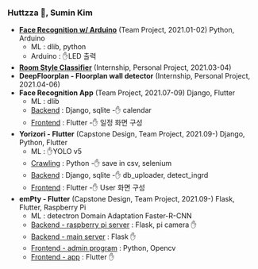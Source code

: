 ### Huttzza 👾, Sumin Kim

<!--
**huttzza/huttzza** is a ✨ _special_ ✨ repository because its `README.md` (this file) appears on your GitHub profile.

Here are some ideas to get you started:

- 🔭 I’m currently working on ...
- 🌱 I’m currently learning ...
- 👯 I’m looking to collaborate on ...
- 🤔 I’m looking for help with ...
- 💬 Ask me about ...
- 📫 How to reach me: ...
- 😄 Pronouns: ...
- ⚡ Fun fact: ...
-->

<!--
  <div align="right">
  
  [![Hits](https://hits.seeyoufarm.com/api/count/incr/badge.svg?url=https%3A%2F%2Fgithub.com%2Fhuttzza&count_bg=%23EBDC19&title_bg=%23555555&icon=&icon_color=%23000000&title=hits&edge_flat=true)](https://hits.seeyoufarm.com)
  
  </div>
-->
  * [**Face Recognition w/ Arduino**](https://github.com/cspc-hoody/face-detection) (Team Project, 2021.01-02) Python, Arduino
    * ML : dlib, python
    * Arduino : ✋LED 출력
  * [**Room Style Classifier**](https://github.com/huttzza/Room-Style-Classifier) (Internship, Personal Project, 2021.03-04)
  * **DeepFloorplan - Floorplan wall detector** (Internship, Personal Project, 2021.04-06)
  * **Face Recognition App** (Team Project, 2021.07-09) Django, Flutter
    * ML : dlib
    * [Backend](https://github.com/huttzza/cspc_recog_server) : Django, sqlite -✋ calendar
    * [Frontend](https://github.com/huttzza/cspc_recog_app) : Flutter -✋ 일정 화면 구성
  * **Yorizori - Flutter** (Capstone Design, Team Project, 2021.09-) Django, Python, Flutter
    * ML : ✋YOLO v5
    * [Crawling](https://github.com/huttzza/yorizori_recipe_crawling) : Python -✋ save in csv, selenium
    * [Backend](https://github.com/huttzza/yorizori_server) : Django, sqlite -✋ db_uploader, detect_ingrd 
    * [Frontend](https://github.com/huttzza/yorizori_app) : Flutter -✋ User 화면 구성
  * **emPty - Flutter** (Capstone Design, Team Project, 2021.09-) Flask, Flutter, Raspberry Pi
    * ML : detectron Domain Adaptation Faster-R-CNN
    * [Backend - raspberry pi server](https://github.com/huttzza/empty_pi_server) : Flask, pi camera ✋
    * [Backend - main server](https://github.com/huttzza/empty_main_server) : Flask ✋
    * [Frontend - admin program](https://github.com/Park323/empty_admin) : Python, Opencv
    * [Frontend - app](https://github.com/huttzza/empty_app) : Flutter ✋

<!--
<br><br>
  <div align="center">
  
  [![Huttzza's GitHub stats](https://github-readme-stats.vercel.app/api?username=huttzza&count_private=true&show_icons=true&theme=tokyonight)](https://github.com/anuraghazra/github-readme-stats)
  
  </div>
-->
